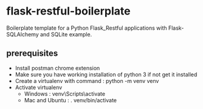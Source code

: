 # flask-restful-boilerplate
Boilerplate template for a Python Flask_Restful applications with Flask-SQLAlchemy and SQLite example.

## prerequisites
  - Install postman chrome extension
  - Make sure you have working installation of python 3 if not get it installed
  - Create a virtualenv with command : python -m venv venv
  - Activate virtualenv
    - Windows : venv\Scripts\activate
    - Mac and Ubuntu : . venv/bin/activate
